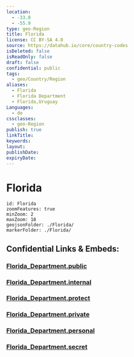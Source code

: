 ```yaml
---
location:
  - -33.8
  - -55.9
type: geo-Region
title: Florida
license: CC BY-SA 4.0
source: https://datahub.io/core/country-codes
isDeleted: false
isReadOnly: false
draft: false
confidential: public
tags:
  - geo/Country/Region
aliases:
  - Florida
  - Florida Department
  - Florida,Uruguay
Languages:
  - de
cssclasses:
  - geo-Region
publish: true
linkTitle: 
keywords: 
layout: 
publishDate: 
expiryDate:
---
```


# Florida

```leaflet
id: Florida
zoomFeatures: true 
minZoom: 2 
maxZoom: 18
geojsonFolder: ./Florida/
markerFolder: ./Florida/
```


## Confidential Links & Embeds: 

### [Florida_Department.public](/_public/\Earth\Continent\America~South\Uruguay\departments~UruguayFlorida_Department.public.md) 

### [Florida_Department.internal](/_internal/\Earth\Continent\America~South\Uruguay\departments~UruguayFlorida_Department.internal.md) 

### [Florida_Department.protect](/_protect/\Earth\Continent\America~South\Uruguay\departments~UruguayFlorida_Department.protect.md) 

### [Florida_Department.private](/_private/\Earth\Continent\America~South\Uruguay\departments~UruguayFlorida_Department.private.md) 

### [Florida_Department.personal](/_personal/\Earth\Continent\America~South\Uruguay\departments~UruguayFlorida_Department.personal.md) 

### [Florida_Department.secret](/_secret/\Earth\Continent\America~South\Uruguay\departments~UruguayFlorida_Department.secret.md)

